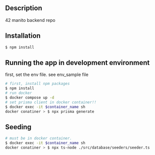 ## Description

42 manito backend repo

## Installation

```bash
$ npm install
```

## Running the app in development environment
first, set the env file. see env_sample file

```bash
# first, install npm packages
$ npm install
# run docker
$ docker compose up -d
# set prisma client in docker container!!
$ docker exec -it $container_name sh
docker conatiner > $ npx prisma generate
```

## Seeding
```bash
# must be in docker container.
$ docker exec -it $container_name sh
docker conatiner > $ npx ts-node ./src/database/seeders/seeder.ts
```